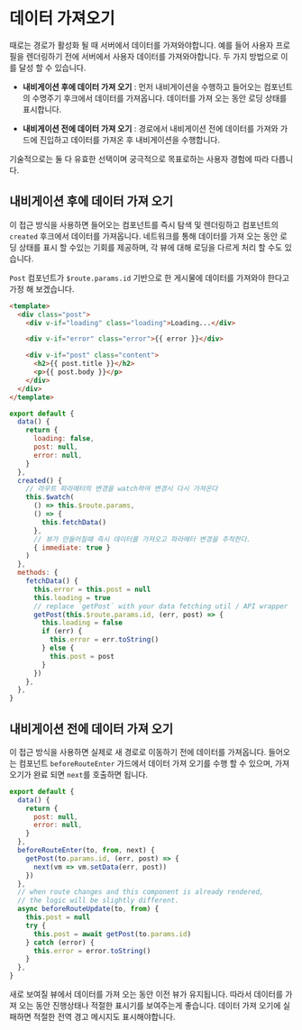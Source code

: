 # 데이터 가져오기

때로는 경로가 활성화 될 때 서버에서 데이터를 가져와야합니다. 예를 들어 사용자 프로필을 렌더링하기 전에 서버에서 사용자 데이터를 가져와야합니다. 두 가지 방법으로 이를 달성 할 수 있습니다.

- **내비게이션 후에 데이터 가져 오기** : 먼저 내비게이션을 수행하고 들어오는 컴포넌트의 수명주기 후크에서 데이터를 가져옵니다. 데이터를 가져 오는 동안 로딩 상태를 표시합니다.

- **내비게이션 전에 데이터 가져 오기** : 경로에서 내비게이션 전에 데이터를 가져와 가드에 진입하고 데이터를 가져온 후 내비게이션을 수행합니다.

기술적으로는 둘 다 유효한 선택이며 궁극적으로 목표로하는 사용자 경험에 따라 다릅니다.


## 내비게이션 후에 데이터 가져 오기

이 접근 방식을 사용하면 들어오는 컴포넌트를 즉시 탐색 및 렌더링하고 컴포넌트의 `created` 후크에서 데이터를 가져옵니다. 네트워크를 통해 데이터를 가져 오는 동안 로딩 상태를 표시 할 수있는 기회를 제공하며, 각 뷰에 대해 로딩을 다르게 처리 할 수도 있습니다.

`Post` 컴포넌트가 `$route.params.id` 기반으로 한 게시물에  데이터를 가져와야  한다고 가정 해 보겠습니다.

```html
<template>
  <div class="post">
    <div v-if="loading" class="loading">Loading...</div>

    <div v-if="error" class="error">{{ error }}</div>

    <div v-if="post" class="content">
      <h2>{{ post.title }}</h2>
      <p>{{ post.body }}</p>
    </div>
  </div>
</template>
```

```js
export default {
  data() {
    return {
      loading: false,
      post: null,
      error: null,
    }
  },
  created() {
    // 라우트 파라메터의 변경을 watch하여 변경시 다시 가져온다
    this.$watch(
      () => this.$route.params,
      () => {
        this.fetchData()
      },
      // 뷰가 만들어질때 즉시 데이터를 가져오고 파라메터 변경을 추적한다.
      { immediate: true }
    )
  },
  methods: {
    fetchData() {
      this.error = this.post = null
      this.loading = true
      // replace `getPost` with your data fetching util / API wrapper
      getPost(this.$route.params.id, (err, post) => {
        this.loading = false
        if (err) {
          this.error = err.toString()
        } else {
          this.post = post
        }
      })
    },
  },
}
```

## 내비게이션 전에 데이터 가져 오기

이 접근 방식을 사용하면 실제로 새 경로로 이동하기 전에 데이터를 가져옵니다. 들어오는 컴포넌트 `beforeRouteEnter` 가드에서 데이터 가져 오기를 수행 할 수 있으며,  가져 오기가 완료 되면  `next`를 호출하면 됩니다.

```js
export default {
  data() {
    return {
      post: null,
      error: null,
    }
  },
  beforeRouteEnter(to, from, next) {
    getPost(to.params.id, (err, post) => {
      next(vm => vm.setData(err, post))
    })
  },
  // when route changes and this component is already rendered,
  // the logic will be slightly different.
  async beforeRouteUpdate(to, from) {
    this.post = null
    try {
      this.post = await getPost(to.params.id)
    } catch (error) {
      this.error = error.toString()
    }
  },
}
```

새로 보여질 뷰에서 데이터를 가져 오는 동안 이전 뷰가 유지됩니다. 따라서 데이터를 가져 오는 동안 진행상태나 적절한 표시기를 보여주는게 좋습니다.  데이터 가져 오기에 실패하면 적절한  전역 경고 메시지도 표시해야합니다.

<!-- ### Using Composition API -->

<!-- TODO: -->
